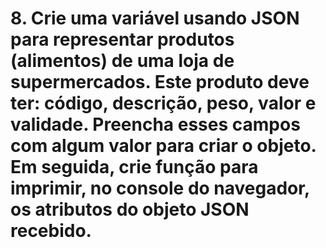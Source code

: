 # 8. Crie uma variável usando JSON para representar produtos (alimentos) de uma loja de supermercados. Este produto deve ter: código, descrição, peso, valor e validade. Preencha esses campos com algum valor para criar o objeto. Em seguida, crie função para imprimir, no console do navegador, os atributos do objeto JSON recebido.